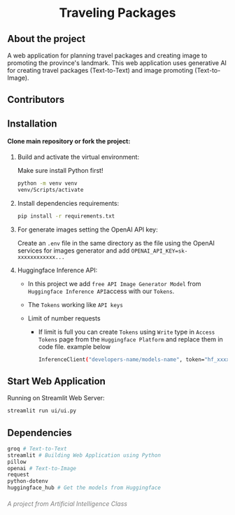 <h1 style="text-align: center;">Traveling Packages</h1>

## About the project

A web application for planning travel packages and creating image to promoting the province's landmark. This web application uses generative AI for creating travel packages (Text-to-Text) and image promoting (Text-to-Image).

## Contributors

<!-- readme: <username1>,collaborators,<username2>,contributors,<username3>/- -start -->
<!-- readme: <username1>,collaborators,<username3>,contributors,<username3>/- -end -->

## Installation

#### Clone main repository or fork the project:

1. Build and activate the virtual environment:

   Make sure install Python first!

   ```bash
   python -m venv venv
   venv/Scripts/activate
   ```

2. Install dependencies requirements:

   ```bash
   pip install -r requirements.txt
   ```

3. For generate images setting the OpenAI API key:

   Create an `.env` file in the same directory as the file using the OpenAI services for images generator and add `OPENAI_API_KEY=sk-xxxxxxxxxxxx...`

4. Huggingface Inference API:

   - In this project we add `free API Image Generator Model` from `Huggingface Inference API`access with our `Tokens`.
   - The `Tokens` working like `API keys`
   - Limit of number requests

     - If limit is full you can create `Tokens` using `Write` type in `Access Tokens` page from the `Huggingface Platform` and replace them in code file. example below

       ```bash
       InferenceClient("developers-name/models-name", token="hf_xxxxxx...")

       ```

## Start Web Application

Running on Streamlit Web Server:

```bash
streamlit run ui/ui.py

```

## Dependencies

```bash
groq # Text-to-Text
streamlit # Building Web Application using Python
pillow
openai # Text-to-Image
request
python-dotenv
huggingface_hub # Get the models from Huggingface

```

<h6 style="text-align:; color: grey;">A project from Artificial Intelligence Class</h6>
